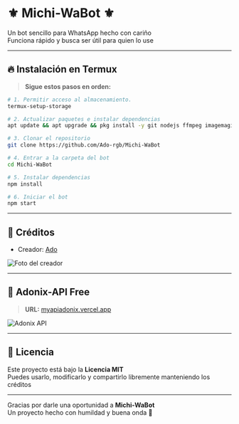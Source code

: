 # ⚜️ Michi-WaBot ⚜️

Un bot sencillo para WhatsApp hecho con cariño  
Funciona rápido y busca ser útil para quien lo use  

---

## 🔥 Instalación en Termux

> **Sigue estos pasos en orden:**

```bash
# 1. Permitir acceso al almacenamiento.
termux-setup-storage

# 2. Actualizar paquetes e instalar dependencias
apt update && apt upgrade && pkg install -y git nodejs ffmpeg imagemagick

# 3. Clonar el repositorio
git clone https://github.com/Ado-rgb/Michi-WaBot

# 4. Entrar a la carpeta del bot
cd Michi-WaBot

# 5. Instalar dependencias
npm install

# 6. Iniciar el bot
npm start
```

---

## 👤 Créditos

- Creador: [Ado](https://github.com/Ado-rgb)

![Foto del creador](https://avatars.githubusercontent.com/u/99152352?v=4)

---

## 🎋 Adonix-API Free

> **URL:** [myapiadonix.vercel.app](https://myapiadonix.vercel.app)

![Adonix API](https://files.catbox.moe/8zf4yo.png)

---

## 📜 Licencia

Este proyecto está bajo la **Licencia MIT**  
Puedes usarlo, modificarlo y compartirlo libremente manteniendo los créditos

---

Gracias por darle una oportunidad a **Michi-WaBot**  
Un proyecto hecho con humildad y buena onda 🐾
